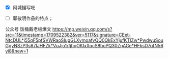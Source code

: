 
- [x] 阿城描写吃
- [ ] 郭敬明作品的特点；


公众号
饭桶戴老板爆文
https://mp.weixin.qq.com/s?src=11&timestamp=1709522382&ver=5117&signature=CEet-NtcDUL*j55qF5pfSVWRaoSIugGLXvmoafvQQ0QkExYjufKTIZw*PwdwuSouGgyNSzP3s67IJHFZk*VuJjo1rfjhqOKIxXqcS8hoPQ30ZpAGe*HFksD7qfN56yi8&new=1

